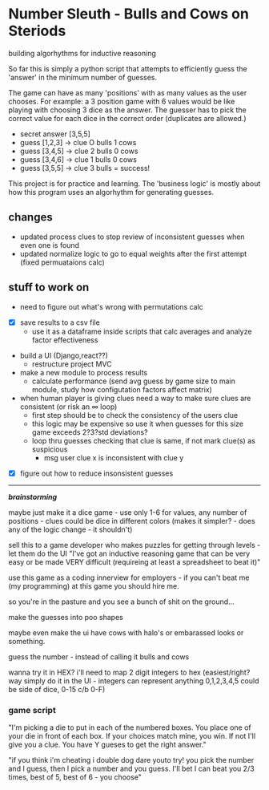 # Number Sleuth - Bulls and Cows on Steriods

building algorhythms for inductive reasoning

So far this is simply a python script that attempts to efficiently guess the 'answer' in the minimum number of guesses.

The game can have as many 'positions' with as many values as the user chooses.  For example: a 3 position game with 6 values would be like playing with choosing 3 dice as the answer.  The guesser has to pick the correct value for each dice in the correct order (duplicates are allowed.)

- secret answer [3,5,5]
- guess [1,2,3] -> clue O bulls 1 cows
- guess [3,4,5] -> clue 2 bulls 0 cows
- guess [3,4,6] -> clue 1 bulls 0 cows
- guess [3,5,5] -> clue 3 bulls = success!

This project is for practice and learning.  The 'business logic' is mostly about how this program uses an algorhythm for generating guesses.  

## changes
- updated process clues to stop review of inconsistent guesses when even one is found
- updated normalize logic to go to equal weights after the first attempt (fixed permuataions calc)

## stuff to work on
- need to figure out what's wrong with permutations calc
- [x] save results to a csv file
  - use it as a dataframe inside scripts that calc averages and analyze factor effectiveness
- build a UI (Django,react??)
  - restructure project MVC
- make a new module to process results
  - calculate performance (send avg guess by game size to main module, study how configutation factors affect matrix)
- when human player is giving clues need a way to make sure clues are consistent (or risk an ∞ loop)
  - first step should be to check the consistency of the users clue
  - this logic may be expensive so use it when guesses for this size game exceeds 2?3?std deviations?
  - loop thru guesses checking that clue is same, if not mark clue(s) as suspicious
    - msg user clue x is inconsistent with clue y
- [x] figure out how to reduce insonsistent guesses
  

---
***brainstorming***

maybe just make it a dice game - use only 1-6 for values, any number of positions - clues could be dice in different colors (makes it simpler? - does any of the logic change - it shouldn't)

sell this to a game developer who makes puzzles for getting through levels - let them do the UI
"I've got an inductive reasoning game that can be very easy or be made VERY difficult (requireing at least a spreadsheet to beat it)"

use this game as a coding innerview for employers - 
if you can't beat me (my programming) at this game you should hire me.

so you're in the pasture and you see a bunch of shit on the ground...

make the guesses into poo shapes

maybe even make the ui have cows with halo's or embarassed looks or something.

guess the number - instead of calling it bulls and cows 

wanna try it in HEX?
i'll need to map 2 digit integers to hex (easiest/right? way simply do it in the UI - integers can represent anything 0,1,2,3,4,5 could be side of dice, 0-15 c/b 0-F)

### game script

"I'm picking a die to put in each of the numbered boxes.  You place one of your die in front of each box.  If your choices match mine, you win.  If not I'll give you a clue.  You have Y gueses to get the right answer."

"if you think i'm cheating i double dog dare youto try! you pick the number and I guess, then I pick a number and you guess. I'll bet I can beat you 2/3 times, best of 5, best of 6 - you choose"







